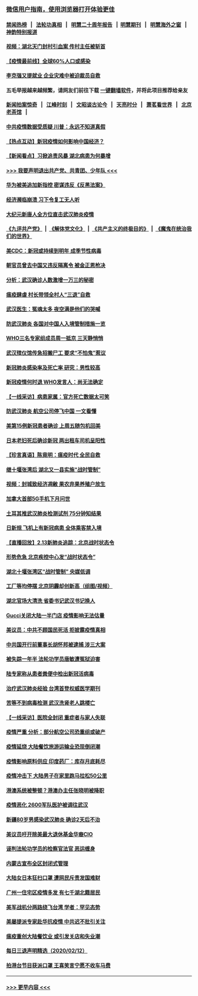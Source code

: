 ### [微信用户指南，使用浏览器打开体验更佳](https://github.com/gfw-breaker/banned-news1/blob/master/indexes/wechat-guide.md?t=0)
#### [禁闻热榜](热点新闻.md?t=0)  &nbsp;&nbsp;|&nbsp;&nbsp; [法轮功真相](https://github.com/gfw-breaker/truth/blob/master/README.md?t=0) &nbsp;&nbsp;|&nbsp;&nbsp; [明慧二十周年报告](https://github.com/gfw-breaker/mh-reports/blob/master/README.md?t=0) &nbsp;&nbsp;|&nbsp;&nbsp;[明慧期刊](https://github.com/gfw-breaker/mh-qikan) &nbsp;&nbsp;|&nbsp;&nbsp; [明慧海外之窗](https://github.com/gfw-breaker/mh-news/blob/master/README.md?t=0) &nbsp;&nbsp;|&nbsp;&nbsp; [神韵特别报道](https://github.com/gfw-breaker/mh-news/blob/master/shenyun.md?t=0)
#### [视频：湖北天门封村引血案 传村主任被斩首](../pages/nsc413/n11867382.md?t=02140722) 
#### [【疫情最前线】全球60%人口或感染](../pages/nsc413/n11866914.md?t=02140722) 
#### [李克强又提就业 企业灾难中被迫裁员自救](../pages/nsc413/n11867323.md?t=02140722) 
#### 五毛举报越来越频繁，请网友们前往下载 [一键翻墙软件](https://github.com/gfw-breaker/ssr-accounts)，并将此项目推荐给亲友
#### [新闻拍案惊奇](https://github.com/gfw-breaker/banned-news1/blob/master/pages/link4.md) &nbsp;&nbsp;|&nbsp;&nbsp; [江峰时刻](https://github.com/gfw-breaker/banned-news1/blob/master/pages/link4.md) &nbsp;&nbsp;|&nbsp;&nbsp; [文昭谈古论今](https://github.com/gfw-breaker/banned-news1/blob/master/pages/link4.md) &nbsp;&nbsp;|&nbsp;&nbsp; [天亮时分](https://github.com/gfw-breaker/banned-news1/blob/master/pages/link4.md) &nbsp;&nbsp;|&nbsp;&nbsp; [萧茗看世界](https://github.com/gfw-breaker/banned-news1/blob/master/pages/link4.md) &nbsp;&nbsp;|&nbsp;&nbsp; [北京老茶馆](https://github.com/gfw-breaker/banned-news1/blob/master/pages/link4.md) &nbsp;&nbsp;|&nbsp;&nbsp; 
#### [中共疫情数据受质疑 川普：永远不知道真假](../pages/nsc413/n11867195.md?t=02140722) 
#### [【热点互动】新冠疫情如何影响中国经济？](../pages/nsc413/n11867208.md?t=02140722) 
#### [【新闻看点】习掀追责风暴 湖北病患为何暴增](../pages/nsc413/n11867035.md?t=02140722) 
#### [>>> 我要声明退出共产党、共青团、少年队 <<<](https://github.com/begood0513/goodnews/blob/master/quit/letter.md) 
#### [华为被美追加新指控 密谋违反《反黑法案》](../pages/nsc413/n11867191.md?t=02140722) 
#### [经济濒临崩溃 习下令复工无人听](../pages/nsc413/n11867269.md?t=02140722) 
#### [大纪元新唐人全方位直击武汉肺炎疫情](../pages/nsc413/n11859405.md?t=02140722) 
#### [《九评共产党》](https://github.com/begood0513/9ping.md/blob/master/README.md) &nbsp;|&nbsp; [《解体党文化》](../../../../jtdwh.md/blob/master/README.md)  &nbsp;|&nbsp; [《共产主义的终极目的》](../../../../gczydzjmd.md/blob/master/README.md) &nbsp;|&nbsp; [《魔鬼在统治我们的世界》](../../../../mgztzwmdsj.md/blob/master/README.md) 
#### [美CDC：新冠或持续到明年 成季节性病毒](../pages/nsc413/n11867279.md?t=02140722) 
#### [朝官员曾去中国又违反隔离令 被金正恩枪决](../pages/nsc413/n11867087.md?t=02140722) 
#### [分析：武汉确诊人数激增一万三的秘密](../pages/nsc413/n11866187.md?t=02140722) 
#### [瘟疫肆虐 村长带领全村人“三退”自救](../pages/nsc413/n11861714.md?t=02140722) 
#### [武汉医生：冤魂太多 夜空满是他们的哭喊](../pages/nsc413/n11867107.md?t=02140722) 
#### [防武汉肺炎 各国对中国人入境管制措施一览](../pages/nsc413/n11838726.md?t=02140722) 
#### [WHO三名专家组成员周一抵京 三天静悄悄](../pages/nsc413/n11866947.md?t=02140722) 
#### [武汉殡仪馆传急招搬尸工 要求“不怕鬼”惹议](../pages/nsc413/n11866834.md?t=02140722) 
#### [新冠肺炎感染率及死亡率 研究：男性较高](../pages/nsc413/n11866956.md?t=02140722) 
#### [新冠疫情何时退 WHO发言人：尚无法确定](../pages/nsc413/n11866864.md?t=02140722) 
#### [【一线采访】病患家属：官方死亡数据太可笑](../pages/nsc413/n11866840.md?t=02140722) 
#### [防武汉肺炎 航空公司停飞中国 一文看懂](../pages/nsc413/n11866800.md?t=02140722) 
#### [美第15例新冠患者确诊 上周五随包机回美](../pages/nsc413/n11866852.md?t=02140722) 
#### [日本老妇死后确诊新冠 两出租车司机呈阳性](../pages/nsc413/n11866755.md?t=02140722) 
#### [【珍言真语】陈竟明：瘟疫时代 全民自救](../pages/nsc413/n11866765.md?t=02140722) 
#### [继十堰张湾后 湖北又一县实施“战时管制”](../pages/nsc413/n11866748.md?t=02140722) 
#### [视频：封城致经济凋敝 果农弃果养殖户放生](../pages/nsc413/n11866120.md?t=02140722) 
#### [加拿大首部5G手机下月问世](../pages/nsc413/n11864631.md?t=02140722) 
#### [土耳其推武汉肺炎检测试剂 75分钟知结果](../pages/nsc413/n11866520.md?t=02140722) 
#### [日新规 飞机上有新冠病患 全体乘客禁入境](../pages/nsc413/n11866233.md?t=02140722) 
#### [【直播回放】2.13新肺炎追踪：北京战时状态令](../pages/nsc413/n11866261.md?t=02140722) 
#### [形势危急 北京疾控中心发“战时状态令”](../pages/nsc413/n11866362.md?t=02140722) 
#### [湖北十堰张湾区“战时管制” 央媒低调](../pages/nsc413/n11866013.md?t=02140722) 
#### [工厂等均停摆 北京阴霾却创新高（组图/视频）](../pages/nsc413/n11865856.md?t=02140722) 
#### [湖北官场大清洗 省委书记武汉书记换人](../pages/nsc413/n11865112.md?t=02140722) 
#### [Gucci关闭大陆一半门店 疫情影响无法估量](../pages/nsc413/n11865799.md?t=02140722) 
#### [美议员：中共不顾国民死活 拒披露疫情真相](../pages/nsc413/n11866147.md?t=02140722) 
#### [中共国开行前董事长胡怀邦被逮捕 涉三大案](../pages/nsc413/n11865943.md?t=02140722) 
#### [被失踪一年半 法轮功学员唐敏遭冤狱迫害](../pages/nsc413/n11863707.md?t=02140722) 
#### [陆专家称从患者粪便中检出新冠活病毒](../pages/nsc413/n11865858.md?t=02140722) 
#### [治疗武汉肺炎经验 台湾首登权威医学期刊](../pages/nsc413/n11865669.md?t=02140722) 
#### [苦等不到病毒检测 武汉洗肾老人跳楼亡](../pages/nsc413/n11866020.md?t=02140722) 
#### [【一线采访】医院全封闭 重症者与家人失联](../pages/nsc413/n11864778.md?t=02140722) 
#### [疫情严重 分析：部分航空公司恐重组或破产](../pages/nsc413/n11865138.md?t=02140722) 
#### [疫情延烧 大陆餐饮旅游运输业恐现倒闭潮](../pages/nsc413/n11865608.md?t=02140722) 
#### [疫情影响原料供应 印度药厂：库存月底耗尽](../pages/nsc413/n11865151.md?t=02140722) 
#### [疫情冲击下 大陆男子在家里跑马拉松50公里](../pages/nsc413/n11865585.md?t=02140722) 
#### [港澳系统被整顿？港澳办主任张晓明被降职](../pages/nsc413/n11865277.md?t=02140722) 
#### [疫情恶化 2600军队医护被调往武汉](../pages/nsc413/n11865111.md?t=02140722) 
#### [新疆80岁男感染武汉肺炎 确诊2天后不治](../pages/nsc413/n11865260.md?t=02140722) 
#### [美议员吁开除美最大退休基金华裔CIO](../pages/nsc413/n11865230.md?t=02140722) 
#### [诬判法轮功学员的检察官法官 恶运缠身](../pages/nsc413/n11864380.md?t=02140722) 
#### [内蒙古宣布全区封闭式管理](../pages/nsc413/n11865271.md?t=02140722) 
#### [大陆女日本狂扫口罩 遭网民斥责发国难财](../pages/nsc413/n11865107.md?t=02140722) 
#### [广州一住宅区疫情多发 有七千湖北籍居民](../pages/nsc413/n11865083.md?t=02140722) 
#### [美军战机分两路绕飞台湾 学者：罕见态势](../pages/nsc413/n11864996.md?t=02140722) 
#### [美屡提派专家赴华抗疫情 中共迟不批引关注](../pages/nsc413/n11864719.md?t=02140722) 
#### [瘟疫重创大陆餐饮业 或引发关店和失业潮](../pages/nsc413/n11864742.md?t=02140722) 
#### [每日三退声明精选（2020/02/12）](../pages/nsc413/n11865077.md?t=02140722) 
#### [拍港台节目获派口罩 王喜笑言宁愿不收车马费](../pages/nsc413/n11864666.md?t=02140722) 

----
#### [ >>> 更早内容 <<< ](../indexes/nsc413-earlier.md)

